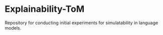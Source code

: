 # Explainability-ToM
Repository for conducting initial experiments for simulatability in language models.
